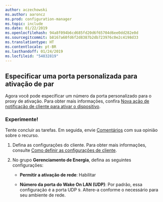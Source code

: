 ```yaml
---
author: aczechowski
ms.author: aaroncz
ms.prod: configuration-manager
ms.topic: include
ms.date: 01/22/2019
ms.openlocfilehash: 94a8f094b6cd685fd20d6f65704d6ee0dd282e0d
ms.sourcegitcommit: b8167a60fd6f2d8387b2db723976c0e2c4198d33
ms.translationtype: HT
ms.contentlocale: pt-BR
ms.lasthandoff: 01/24/2019
ms.locfileid: "54832819"
---
```

## <a name="bkmk_sleep"></a> Especificar uma porta personalizada para ativação de par
<!--3605925-->

Agora você pode especificar um número da porta personalizado para o proxy de ativação. Para obter mais informações, confira [Nova ação de notificação de cliente para ativar o dispositivo](/sccm/core/get-started/capabilities-in-technical-preview-1810#bkmk_wakeup).


### <a name="try-it-out"></a>Experimente!

Tente concluir as tarefas. Em seguida, envie [Comentários](/sccm/core/understand/find-help#product-feedback) com sua opinião sobre o recurso.

1. Defina as configurações do cliente. Para obter mais informações, consulte [Como definir as configurações de cliente](/sccm/core/clients/deploy/configure-client-settings).  

2. No grupo **Gerenciamento de Energia**, defina as seguintes configurações:  

    - **Permitir a ativação de rede**: Habilitar  

    - **Número da porta do Wake On LAN (UDP)**: Por padrão, essa configuração é a porta UDP `9`. Altere-a conforme o necessário para seu ambiente de rede.  

